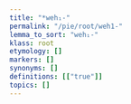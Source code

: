 ```yaml
---
title: "*weh₁-"
permalink: "/pie/root/weh1-"
lemma_to_sort: "weh₁-"
klass: root
etymology: []
markers: []
synonyms: []
definitions: [["true"]]
topics: []
---
```

